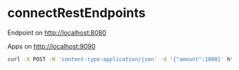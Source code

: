 # connectRestEndpoints

 Endpoint on <http://localhost:8080>
 
 Apps on <http://localhost:9090>


```bash
curl -X POST -H 'content-type:application/json' -d '{"amount":1000}' http://localhost:9090/payment
```
